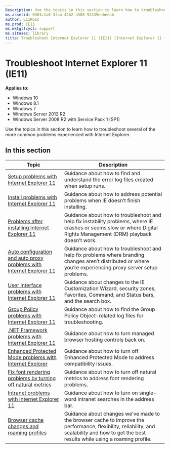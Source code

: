 ```yaml
---
Description: Use the topics in this section to learn how to troubleshoot several of the more common problems experienced with Internet Explorer.
ms.assetid: 0361c1a6-3faa-42b2-a588-92439eebeeab
author: LizRoss
ms.prod: IE11
ms.mktglfcycl: support
ms.sitesec: library
title: Troubleshoot Internet Explorer 11 (IE11) (Internet Explorer 11 for IT Pros)
---
```


# Troubleshoot Internet Explorer 11 (IE11)

**Applies to:**

-   Windows 10
-   Windows 8.1
-   Windows 7
-   Windows Server 2012 R2
-   Windows Server 2008 R2 with Service Pack 1 (SP1)

Use the topics in this section to learn how to troubleshoot several of the more common problems experienced with Internet Explorer.

## In this section

|Topic  |Description   |
|-------|--------------|
|[Setup problems with Internet Explorer 11](setup-problems-with-ie11.md) |Guidance about how to find and understand the error log files created when setup runs. |
|[Install problems with Internet Explorer 11](install-problems-with-ie11.md) |Guidance about how to address potential problems when IE doesn’t finish installing. |
|[Problems after installing Internet Explorer 11](problems-after-installing-ie11.md) |Guidance about how to troubleshoot and help fix instability problems, where IE crashes or seems slow or where Digital Rights Management (DRM) playback doesn’t work. |
|[Auto configuration and auto proxy problems with Internet Explorer 11](auto-configuration-and-auto-proxy-problems-with-ie11.md) |Guidance about how to troubleshoot and help fix problems where branding changes aren’t distributed or where you’re experiencing proxy server setup problems. |
|[User interface problems with Internet Explorer 11](user-interface-problems-with-ie11.md) |Guidance about changes to the IE Customization Wizard, security zones, Favorites, Command, and Status bars, and the search box. |
|[Group Policy problems with Internet Explorer 11](group-policy-problems-ie11.md) |Guidance about how to find the Group Policy Object-related log files for troubleshooting. |
|[.NET Framework problems with Internet Explorer 11](net-framework-problems-with-ie11.md) |Guidance about how to turn managed browser hosting controls back on. |
|[Enhanced Protected Mode problems with Internet Explorer](enhanced-protected-mode-problems-with-ie11.md) |Guidance about how to turn off Enhanced Protected Mode to address compatibility issues. |
|[Fix font rendering problems by turning off natural metrics](turn-off-natural-metrics.md) |Guidance about how to turn off natural metrics to address font rendering problems. |
|[Intranet problems with Internet Explorer 11](intranet-problems-and-ie11.md) |Guidance about how to turn on single-word intranet searches in the address bar. |
|[Browser cache changes and roaming profiles](browser-cache-changes-and-roaming-profiles.md) |Guidance about changes we’ve made to the browser cache to improve the performance, flexibility, reliability, and scalability and how to get the best results while using a roaming profile. |

 

 

 



